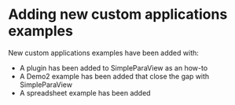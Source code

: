 Adding new custom applications examples
=======================================

New custom applications examples have been added with:
- A plugin has been added to SimpleParaView as an how-to
- A Demo2 example has been added that close the gap with SimpleParaView
- A spreadsheet example has been added
